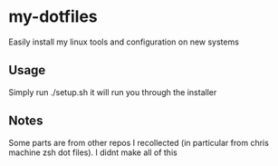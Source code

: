 # my-dotfiles
Easily install my linux tools and configuration on new systems

## Usage
Simply run ./setup.sh it will run you through the installer

## Notes
Some parts are from other repos I recollected (in particular from chris machine zsh dot files). I didnt make all of this